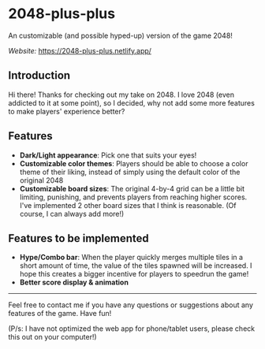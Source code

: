 # 2048-plus-plus 
An customizable (and possible hyped-up) version of the game 2048!

_Website:_ https://2048-plus-plus.netlify.app/

## Introduction
Hi there! Thanks for checking out my take on 2048. I love 2048 (even addicted to it at some point), so I decided, why not add some more features to make players' experience better?

## Features
- **Dark/Light appearance**: Pick one that suits your eyes!
- **Customizable color themes**: Players should be able to choose a color theme of their liking, instead of simply using the default color of the original 2048
- **Customizable board sizes**: The original 4-by-4 grid can be a little bit limiting, punishing, and prevents players from reaching higher scores. I've implemented 2 other board sizes that I think is reasonable. (Of course, I can always add more!)

## Features to be implemented
- **Hype/Combo bar**: When the player quickly merges multiple tiles in a short amount of time, the value of the tiles spawned will be increased. I hope this creates a bigger incentive for players to speedrun the game!
- **Better score display & animation**
---

Feel free to contact me if you have any questions or suggestions about any features of the game. Have fun!

(P/s: I have not optimized the web app for phone/tablet users, please check this out on your computer!)
